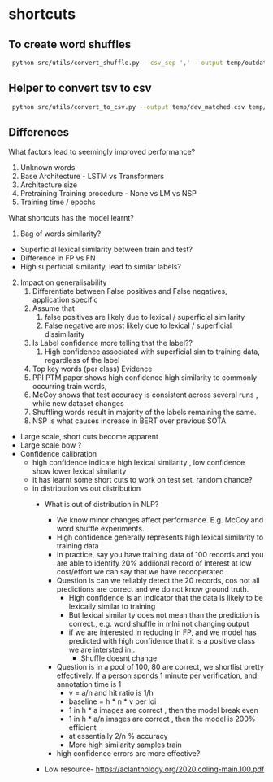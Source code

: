 # shortcuts

## To create word shuffles

``` bash
 python src/utils/convert_shuffle.py --csv_sep ',' --output temp/outdata_shuffle.csv  temp/data/dev_matched_mini.csv "sentence1,sentence2"
```

## Helper to convert tsv to csv

```bash
 python src/utils/convert_to_csv.py --output temp/dev_matched.csv temp/data/dev_matched.tsv gold_label entailment,neutral,contradiction

```

## Differences

What factors lead to seemingly improved performance?

1. Unknown words
2. Base Architecture - LSTM vs Transformers
3. Architecture size
4. Pretraining Training procedure - None vs LM vs NSP
5. Training time / epochs

What shortcuts has the model learnt?

1. Bag of words similarity?

- Superficial lexical similarity between train and test?
- Difference in FP vs FN
- High superficial similarity, lead to similar labels?

2. Impact on generalisability
    1. Differentiate between False positives and False negatives, application specific
    2. Assume that
        1. false positives are likely due to lexical / superficial similarity
        2. False negative are most likely due to lexical / superficial dissimilarity
    3. Is Label confidence more telling that the label??
        1. High confidence associated with superficial sim to training data, regardless of the label
    4. Top key words (per class)
       Evidence
    5. PPI PTM paper shows high confidence high similarity to commonly occurring train words,
    6. McCoy shows that test accuracy is consistent across several runs , while new dataset changes
    7. Shuffling words result in majority of the labels remaining the same.
    8. NSP is what causes increase in BERT over previous SOTA

- Large scale, short cuts become apparent
- Large scale bow ?
- Confidence calibration
    - high confidence indicate high lexical similarity , low confidence show lower lexical similarity
    - it has learnt some short cuts to work on test set, random chance?
    - in distribution vs out distribution
        - What is out of distribution in NLP?
            - We know minor changes affect performance. E.g. McCoy and word shuffle experiments.
            - High confidence generally represents high lexical similarity to training data
            - In practice, say you have training data of 100 records and you are able to identify 20% addiional record
              of interest at low cost/effort we can say that we have recooperated
            - Question is can we reliably detect the 20 records, cos not all predictions are correct and we do not know
              ground truth.
                - High confidence is an indicator that the data is likely to be lexically similar to training
                - But lexical similarity does not mean than the prediction is correct., e.g. word shuffle in mlni not
                  changing output
                - if we are interested in reducing in FP, and we model has predicted with high confidence that it is a
                  positive class we are intersted in..
                    - Shuffle doesnt change
            - Question is in a pool of 100, 80 are correct, we shortlist pretty effectively. If a person spends 1 minute
              per verification, and annotation time is 1
                - v = a/n and hit ratio is 1/h
                - baseline = h * n * v per loi
                - 1 in h * a images are correct , then the model break even
                - 1 in h * a/n images are correct , then the model is 200% efficient
                - at essentially 2/n % accuracy
                - More high similarity samples train
            - high confidence errors are more effective?

        - Low resource- https://aclanthology.org/2020.coling-main.100.pdf
   
